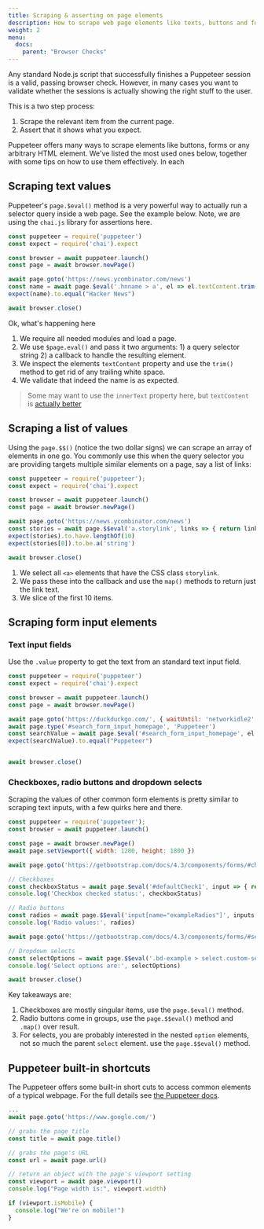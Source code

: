 ```yaml
---
title: Scraping & asserting on page elements
description: How to scrape web page elements like texts, buttons and forms with Google Chrome Puppeteer.
weight: 2
menu:
  docs:
    parent: "Browser Checks"
---
```


Any standard Node.js script that successfully finishes a Puppeteer session is a valid, passing browser check. However, in
many cases you want to validate whether the sessions is actually showing the right stuff to the user.

This is a two step process:

1. Scrape the relevant item from the current page.
2. Assert that it shows what you expect. 

Puppeteer offers many ways to scrape elements like buttons, forms or any arbitrary HTML element. We've listed the most
used ones below, together with some tips on how to use them effectively. In each 

## Scraping text values

Puppeteer's `page.$eval()` method is a very powerful way to actually run a selector query inside a web page. See the example
below. Note, we are using the `chai.js` library for assertions here.

```javascript
const puppeteer = require('puppeteer')
const expect = require('chai').expect

const browser = await puppeteer.launch()
const page = await browser.newPage()

await page.goto('https://news.ycombinator.com/news')
const name = await page.$eval('.hnname > a', el => el.textContent.trim())
expect(name).to.equal("Hacker News")

await browser.close()
```

Ok, what's happening here

1. We require all needed modules and load a page.
2. We use `$page.eval()` and pass it two arguments: 1) a query selector string 2) a callback to handle the resulting element.
3. We inspect the elements `textContent` property and use the `trim()` method to get rid of any trailing white space.
4. We validate that indeed the name is as expected.

> Some may want to use the `innerText` property here, but `textContent` is [actually better](https://stackoverflow.com/questions/35213147/difference-between-textcontent-vs-innertext)


## Scraping a list of values

Using the `page.$$()` (notice the two dollar signs) we can scrape an array of elements in one go. You commonly use this
when the query selector you are providing targets multiple similar elements on a page, say a list of links:

```javascript
const puppeteer = require('puppeteer');
const expect = require('chai').expect

const browser = await puppeteer.launch()
const page = await browser.newPage()

await page.goto('https://news.ycombinator.com/news')
const stories = await page.$$eval('a.storylink', links => { return links.map(link => link.textContent).slice(0, 10) })
expect(stories).to.have.lengthOf(10)
expect(stories[0]).to.be.a('string')

await browser.close()
```

1. We select all `<a>` elements that have the CSS class `storylink`.
2. We pass these into the callback and use the `map()` methods to return just the link text.
3. We slice of the first 10 items.


## Scraping form input elements

### Text input fields

Use the `.value` property to get the text from an standard text input field.

```javascript
const puppeteer = require('puppeteer')
const expect = require('chai').expect

const browser = await puppeteer.launch()
const page = await browser.newPage()

await page.goto('https://duckduckgo.com/', { waitUntil: 'networkidle2' })  
await page.type('#search_form_input_homepage', 'Puppeteer')
const searchValue = await page.$eval('#search_form_input_homepage', el => el.value);
expect(searchValue).to.equal("Puppeteer")


await browser.close()
```


### Checkboxes, radio buttons and dropdown selects

Scraping the values of other common form elements is pretty similar to scraping text inputs, with a few quirks here and
there.

```javascript
const puppeteer = require('puppeteer');
const browser = await puppeteer.launch()

const page = await browser.newPage()
await page.setViewport({ width: 1280, height: 1800 })

await page.goto('https://getbootstrap.com/docs/4.3/components/forms/#checkboxes-and-radios')

// Checkboxes
const checkboxStatus = await page.$eval('#defaultCheck1', input => { return input.checked })
console.log('Checkbox checked status:', checkboxStatus)

// Radio buttons
const radios = await page.$$eval('input[name="exampleRadios"]', inputs => { return inputs.map(input => input.value) })
console.log('Radio values:', radios)

await page.goto('https://getbootstrap.com/docs/4.3/components/forms/#select-menu')

// Dropdown selects
const selectOptions = await page.$$eval('.bd-example > select.custom-select.custom-select-lg.mb-3 > option', options => { return options.map(option => option.value ) })
console.log('Select options are:', selectOptions)

await browser.close()
```

Key takeaways are:

1. Checkboxes are mostly singular items, use the `page.$eval()` method.
2. Radio buttons come in groups, use the `page.$$eval()` method and `.map()` over result.
3. For selects, you are probably interested in the nested `option` elements, not so much the parent `select` element. use
the `page.$$eval()` method.

## Puppeteer built-in shortcuts

The Puppeteer offers some built-in short cuts to access common elements of a typical webpage. For the full details see
[the Puppeteer docs](https://pptr.dev/#?product=Puppeteer&show=api-class-page).

```javascript
...
await page.goto('https://www.google.com/')

// grabs the page title
const title = await page.title()

// grabs the page's URL
const url = await page.url()

// return an object with the page's viewport setting
const viewport = await page.viewport()
console.log("Page width is:", viewport.width)

if (viewport.isMobile) {
  console.log("We're on mobile!")
}

```
